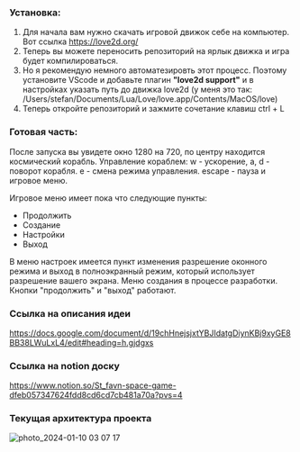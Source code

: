 ### Установка:
1. Для начала вам нужно скачать игровой движок себе на компьютер. Вот ссылка https://love2d.org/
2. Теперь вы можете переносить репозиторий на ярлык движка и игра будет компилироваться.
3. Но я рекомендую немного автоматезировть этот процесс. Поэтому установите VScode и добавьте плагин **"love2d support"** и в настройках указать путь до движка love2d (у меня это так: /Users/stefan/Documents/Lua/Love/love.app/Contents/MacOS/love)
4. Теперь откройте репозиторий и зажмите сочетание клавиш ctrl + L

### Готовая часть:
После запуска вы увидете окно 1280 на 720, по центру находится космический корабль.
Управление кораблем:
w - ускорение, a, d - поворот корабля.
e - смена режима управления.
escape - пауза и игровое меню.

Игровое меню имеет пока что следующие пункты:
- Продолжить
- Создание
- Настройки
- Выход

В меню настроек имеется пункт изменения разрешение оконного режима и выход в полноэкранный режим, который использует разрешение вашего экрана.
Меню создания в процессе разработки.
Кнопки "продолжить" и "выход" работают.

### Ссылка на описания идеи
https://docs.google.com/document/d/19chHnejsjxtYBJIdatgDiynKBj9xyGE8BB38LWuLxL4/edit#heading=h.gjdgxs

### Ссылка на notion доску
https://www.notion.so/St_favn-space-game-dfeb057347624fdd8cd6cd7cb481a70a?pvs=4

### Текущая архитектура проекта
![photo_2024-01-10 03 07 17](https://github.com/StFavn/st_favn_space_game/assets/82037298/1484226c-fddc-499a-8ac1-731ae0eef410)



